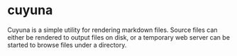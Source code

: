 # cuyuna
Cuyuna is a simple utility for rendering markdown files.  Source files can either be rendered to output files on disk, or a temporary web server can be started to browse files under a directory.
